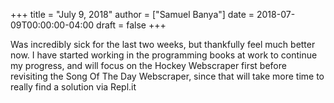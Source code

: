 +++
title = "July 9, 2018"
author = ["Samuel Banya"]
date = 2018-07-09T00:00:00-04:00
draft = false
+++

Was incredibly sick for the last two weeks, but thankfully feel much better now. I have started working in the
programming books at work to continue my progress, and will focus on the Hockey Webscraper first before revisiting
the Song Of The Day Webscraper, since that will take more time to really find a solution via Repl.it